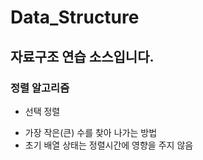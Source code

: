 # Data_Structure
## 자료구조 연습 소스입니다.
### 정렬 알고리즘
* 선택 정렬
- 가장 작은(큰) 수를 찾아 나가는 방법
- 초기 배열 상태는 정렬시간에 영향을 주지 않음

